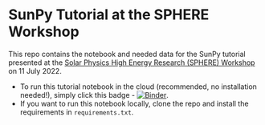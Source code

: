 # SunPy Tutorial at the SPHERE Workshop

This repo contains the notebook and needed data for the SunPy tutorial presented at the [Solar Physics High Energy Research (SPHERE) Workshop](https://sphere.boulder.swri.edu/) on 11 July 2022.

* To run this tutorial notebook in the cloud (recommended, no installation needed!), simply click this badge - [![Binder](https://mybinder.org/badge_logo.svg)](https://mybinder.org/v2/gh/sunpy/tutorial-notebooks/HEAD?labpath=2022_SPHEREWorkshop%2Ftutorial.ipynb).
* If you want to run this notebook locally, clone the repo and install the requirements in `requirements.txt`.
